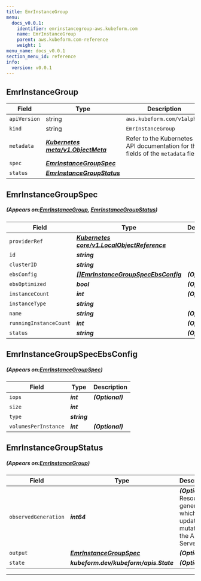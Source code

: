 ```yaml
---
title: EmrInstanceGroup
menu:
  docs_v0.0.1:
    identifier: emrinstancegroup-aws.kubeform.com
    name: EmrInstanceGroup
    parent: aws.kubeform.com-reference
    weight: 1
menu_name: docs_v0.0.1
section_menu_id: reference
info:
  version: v0.0.1
---
```


## EmrInstanceGroup
| Field | Type | Description |
| ------ | ----- | ----------- |
| `apiVersion` | string | `aws.kubeform.com/v1alpha1` |
|    `kind` | string | `EmrInstanceGroup` |
| `metadata` | ***[Kubernetes meta/v1.ObjectMeta](https://kubernetes.io/docs/reference/generated/kubernetes-api/v1.13/#objectmeta-v1-meta)***|Refer to the Kubernetes API documentation for the fields of the `metadata` field.|
| `spec` | ***[EmrInstanceGroupSpec](#EmrInstanceGroupSpec)***||
| `status` | ***[EmrInstanceGroupStatus](#EmrInstanceGroupStatus)***||
## EmrInstanceGroupSpec
##### (Appears on:[EmrInstanceGroup](#EmrInstanceGroup), [EmrInstanceGroupStatus](#EmrInstanceGroupStatus))
| Field | Type | Description |
| ------ | ----- | ----------- |
| `providerRef` | ***[Kubernetes core/v1.LocalObjectReference](https://kubernetes.io/docs/reference/generated/kubernetes-api/v1.13/#localobjectreference-v1-core)***||
| `id` | ***string***||
| `clusterID` | ***string***||
| `ebsConfig` | ***[[]EmrInstanceGroupSpecEbsConfig](#EmrInstanceGroupSpecEbsConfig)***| ***(Optional)*** |
| `ebsOptimized` | ***bool***| ***(Optional)*** |
| `instanceCount` | ***int***| ***(Optional)*** |
| `instanceType` | ***string***||
| `name` | ***string***| ***(Optional)*** |
| `runningInstanceCount` | ***int***| ***(Optional)*** |
| `status` | ***string***| ***(Optional)*** |
## EmrInstanceGroupSpecEbsConfig
##### (Appears on:[EmrInstanceGroupSpec](#EmrInstanceGroupSpec))
| Field | Type | Description |
| ------ | ----- | ----------- |
| `iops` | ***int***| ***(Optional)*** |
| `size` | ***int***||
| `type` | ***string***||
| `volumesPerInstance` | ***int***| ***(Optional)*** |
## EmrInstanceGroupStatus
##### (Appears on:[EmrInstanceGroup](#EmrInstanceGroup))
| Field | Type | Description |
| ------ | ----- | ----------- |
| `observedGeneration` | ***int64***| ***(Optional)*** Resource generation, which is updated on mutation by the API Server.|
| `output` | ***[EmrInstanceGroupSpec](#EmrInstanceGroupSpec)***| ***(Optional)*** |
| `state` | ***kubeform.dev/kubeform/apis.State***| ***(Optional)*** |
---
